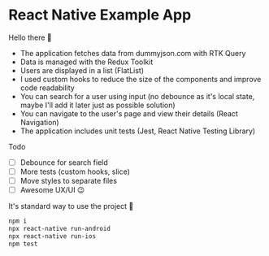 # React Native Example App

Hello there 👋

* The application fetches data from dummyjson.com with RTK Query
* Data is managed with the Redux Toolkit
* Users are displayed in a list (FlatList)
* I used custom hooks to reduce the size of the components and improve code readability
* You can search for a user using input (no debounce as it's local state, maybe I'll add it later just as possible solution)
* You can navigate to the user's page and view their details (React Navigation)
* The application includes unit tests (Jest, React Native Testing Library)

Todo
- [ ] Debounce for search field
- [ ] More tests (custom hooks, slice)
- [ ] Move styles to separate files
- [ ] Awesome UX/UI 😉

It's standard way to use the project 🚀 

  ```sh
  npm i
  npx react-native run-android
  npx react-native run-ios
  npm test
  ```